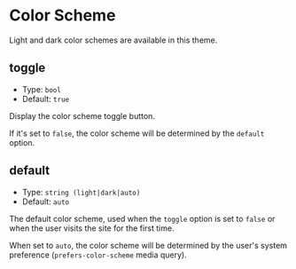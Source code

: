 # Color Scheme

Light and dark color schemes are available in this theme. 


## toggle

- Type: `bool`
- Default: `true`

Display the color scheme toggle button.

If it's set to `false`, the color scheme will be determined by the `default` option.

## default

- Type: `string (light|dark|auto)`
- Default: `auto`

The default color scheme, used when the `toggle` option is set to `false` or when the user visits the site for the first time.

When set to `auto`, the color scheme will be determined by the user's system preference (`prefers-color-scheme` media query).